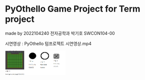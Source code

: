 # PyOthello Game Project for Term project
made by 2022104240 전자공학과 박기호 SWCON104-00

시연영상 : PyOthello 텀프로젝트 시연영상.mp4

<img src="src/image01-1.png" alt="image01-1.png" width="200" height="80">
